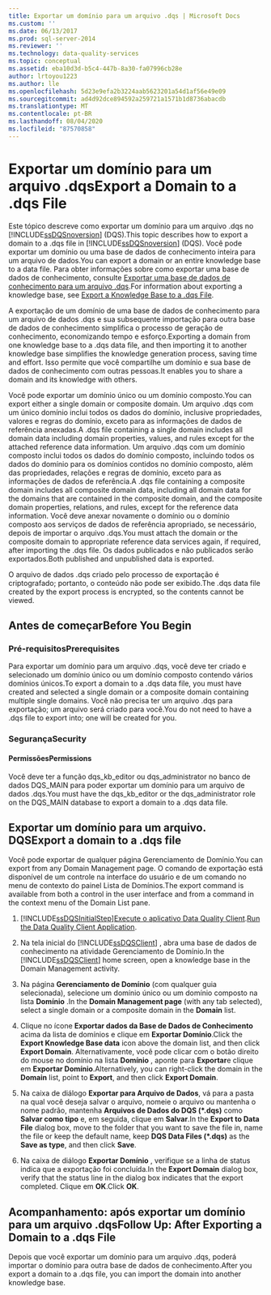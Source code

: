 ```yaml
---
title: Exportar um domínio para um arquivo .dqs | Microsoft Docs
ms.custom: ''
ms.date: 06/13/2017
ms.prod: sql-server-2014
ms.reviewer: ''
ms.technology: data-quality-services
ms.topic: conceptual
ms.assetid: eba10d3d-b5c4-447b-8a30-fa07996cb28e
author: lrtoyou1223
ms.author: lle
ms.openlocfilehash: 5d23e9efa2b3224aab5623201a54d1af56e49e09
ms.sourcegitcommit: ad4d92dce894592a259721a1571b1d8736abacdb
ms.translationtype: MT
ms.contentlocale: pt-BR
ms.lasthandoff: 08/04/2020
ms.locfileid: "87570858"
---
```

# <a name="export-a-domain-to-a-dqs-file"></a><span data-ttu-id="11b48-102">Exportar um domínio para um arquivo .dqs</span><span class="sxs-lookup"><span data-stu-id="11b48-102">Export a Domain to a .dqs File</span></span>
  <span data-ttu-id="11b48-103">Este tópico descreve como exportar um domínio para um arquivo .dqs no [!INCLUDE[ssDQSnoversion](../includes/ssdqsnoversion-md.md)] (DQS).</span><span class="sxs-lookup"><span data-stu-id="11b48-103">This topic describes how to export a domain to a .dqs file in [!INCLUDE[ssDQSnoversion](../includes/ssdqsnoversion-md.md)] (DQS).</span></span> <span data-ttu-id="11b48-104">Você pode exportar um domínio ou uma base de dados de conhecimento inteira para um arquivo de dados.</span><span class="sxs-lookup"><span data-stu-id="11b48-104">You can export a domain or an entire knowledge base to a data file.</span></span> <span data-ttu-id="11b48-105">Para obter informações sobre como exportar uma base de dados de conhecimento, consulte [Exportar uma base de dados de conhecimento para um arquivo .dqs](../../2014/data-quality-services/export-a-knowledge-base-to-a-dqs-file.md).</span><span class="sxs-lookup"><span data-stu-id="11b48-105">For information about exporting a knowledge base, see [Export a Knowledge Base to a .dqs File](../../2014/data-quality-services/export-a-knowledge-base-to-a-dqs-file.md).</span></span>  
  
 <span data-ttu-id="11b48-106">A exportação de um domínio de uma base de dados de conhecimento para um arquivo de dados .dqs e sua subsequente importação para outra base de dados de conhecimento simplifica o processo de geração de conhecimento, economizando tempo e esforço.</span><span class="sxs-lookup"><span data-stu-id="11b48-106">Exporting a domain from one knowledge base to a .dqs data file, and then importing it to another knowledge base simplifies the knowledge generation process, saving time and effort.</span></span> <span data-ttu-id="11b48-107">Isso permite que você compartilhe um domínio e sua base de dados de conhecimento com outras pessoas.</span><span class="sxs-lookup"><span data-stu-id="11b48-107">It enables you to share a domain and its knowledge with others.</span></span>  
  
 <span data-ttu-id="11b48-108">Você pode exportar um domínio único ou um domínio composto.</span><span class="sxs-lookup"><span data-stu-id="11b48-108">You can export either a single domain or composite domain.</span></span> <span data-ttu-id="11b48-109">Um arquivo .dqs com um único domínio inclui todos os dados do domínio, inclusive propriedades, valores e regras do domínio, exceto para as informações de dados de referência anexadas.</span><span class="sxs-lookup"><span data-stu-id="11b48-109">A .dqs file containing a single domain includes all domain data including domain properties, values, and rules except for the attached reference data information.</span></span> <span data-ttu-id="11b48-110">Um arquivo .dqs com um domínio composto inclui todos os dados do domínio composto, incluindo todos os dados do domínio para os domínios contidos no domínio composto, além das propriedades, relações e regras de domínio, exceto para as informações de dados de referência.</span><span class="sxs-lookup"><span data-stu-id="11b48-110">A .dqs file containing a composite domain includes all composite domain data, including all domain data for the domains that are contained in the composite domain, and the composite domain properties, relations, and rules, except for the reference data information.</span></span> <span data-ttu-id="11b48-111">Você deve anexar novamente o domínio ou o domínio composto aos serviços de dados de referência apropriado, se necessário, depois de importar o arquivo .dqs.</span><span class="sxs-lookup"><span data-stu-id="11b48-111">You must attach the domain or the composite domain to appropriate reference data services again, if required, after importing the .dqs file.</span></span> <span data-ttu-id="11b48-112">Os dados publicados e não publicados serão exportados.</span><span class="sxs-lookup"><span data-stu-id="11b48-112">Both published and unpublished data is exported.</span></span>  
  
 <span data-ttu-id="11b48-113">O arquivo de dados .dqs criado pelo processo de exportação é criptografado; portanto, o conteúdo não pode ser exibido.</span><span class="sxs-lookup"><span data-stu-id="11b48-113">The .dqs data file created by the export process is encrypted, so the contents cannot be viewed.</span></span>  
  
##  <a name="before-you-begin"></a><a name="BeforeYouBegin"></a> <span data-ttu-id="11b48-114">Antes de começar</span><span class="sxs-lookup"><span data-stu-id="11b48-114">Before You Begin</span></span>  
  
###  <a name="prerequisites"></a><a name="Prerequisites"></a> <span data-ttu-id="11b48-115">Pré-requisitos</span><span class="sxs-lookup"><span data-stu-id="11b48-115">Prerequisites</span></span>  
 <span data-ttu-id="11b48-116">Para exportar um domínio para um arquivo .dqs, você deve ter criado e selecionado um domínio único ou um domínio composto contendo vários domínios únicos.</span><span class="sxs-lookup"><span data-stu-id="11b48-116">To export a domain to a .dqs data file, you must have created and selected a single domain or a composite domain containing multiple single domains.</span></span> <span data-ttu-id="11b48-117">Você não precisa ter um arquivo .dqs para exportação; um arquivo será criado para você.</span><span class="sxs-lookup"><span data-stu-id="11b48-117">You do not need to have a .dqs file to export into; one will be created for you.</span></span>  
  
###  <a name="security"></a><a name="Security"></a> <span data-ttu-id="11b48-118">Segurança</span><span class="sxs-lookup"><span data-stu-id="11b48-118">Security</span></span>  
  
####  <a name="permissions"></a><a name="Permissions"></a> <span data-ttu-id="11b48-119">Permissões</span><span class="sxs-lookup"><span data-stu-id="11b48-119">Permissions</span></span>  
 <span data-ttu-id="11b48-120">Você deve ter a função dqs_kb_editor ou dqs_administrator no banco de dados DQS_MAIN para poder exportar um domínio para um arquivo de dados .dqs.</span><span class="sxs-lookup"><span data-stu-id="11b48-120">You must have the dqs_kb_editor or the dqs_administrator role on the DQS_MAIN database to export a domain to a .dqs data file.</span></span>  
  
##  <a name="export-a-domain-to-a-dqs-file"></a><a name="Export"></a><span data-ttu-id="11b48-121">Exportar um domínio para um arquivo. DQS</span><span class="sxs-lookup"><span data-stu-id="11b48-121">Export a domain to a .dqs file</span></span>  
 <span data-ttu-id="11b48-122">Você pode exportar de qualquer página Gerenciamento de Domínio.</span><span class="sxs-lookup"><span data-stu-id="11b48-122">You can export from any Domain Management page.</span></span> <span data-ttu-id="11b48-123">O comando de exportação está disponível de um controle na interface do usuário e de um comando no menu de contexto do painel Lista de Domínios.</span><span class="sxs-lookup"><span data-stu-id="11b48-123">The export command is available from both a control in the user interface and from a command in the context menu of the Domain List pane.</span></span>  
  
1.  [!INCLUDE[ssDQSInitialStep](../includes/ssdqsinitialstep-md.md)]<span data-ttu-id="11b48-124">[Execute o aplicativo Data Quality Client](../../2014/data-quality-services/run-the-data-quality-client-application.md).</span><span class="sxs-lookup"><span data-stu-id="11b48-124">[Run the Data Quality Client Application](../../2014/data-quality-services/run-the-data-quality-client-application.md).</span></span>  
  
2.  <span data-ttu-id="11b48-125">Na tela inicial do [!INCLUDE[ssDQSClient](../includes/ssdqsclient-md.md)] , abra uma base de dados de conhecimento na atividade Gerenciamento de Domínio.</span><span class="sxs-lookup"><span data-stu-id="11b48-125">In the [!INCLUDE[ssDQSClient](../includes/ssdqsclient-md.md)] home screen, open a knowledge base in the Domain Management activity.</span></span>  
  
3.  <span data-ttu-id="11b48-126">Na página **Gerenciamento de Domínio** (com qualquer guia selecionada), selecione um domínio único ou um domínio composto na lista **Domínio** .</span><span class="sxs-lookup"><span data-stu-id="11b48-126">In the **Domain Management page** (with any tab selected), select a single domain or a composite domain in the **Domain** list.</span></span>  
  
4.  <span data-ttu-id="11b48-127">Clique no ícone **Exportar dados da Base de Dados de Conhecimento** acima da lista de domínios e clique em **Exportar Domínio**.</span><span class="sxs-lookup"><span data-stu-id="11b48-127">Click the **Export Knowledge Base data** icon above the domain list, and then click **Export Domain**.</span></span> <span data-ttu-id="11b48-128">Alternativamente, você pode clicar com o botão direito do mouse no domínio na lista **Domínio** , aponte para **Exportar**e clique em **Exportar Domínio**.</span><span class="sxs-lookup"><span data-stu-id="11b48-128">Alternatively, you can right-click the domain in the **Domain** list, point to **Export**, and then click **Export Domain**.</span></span>  
  
5.  <span data-ttu-id="11b48-129">Na caixa de diálogo **Exportar para Arquivo de Dados**, vá para a pasta na qual você deseja salvar o arquivo, nomeie o arquivo ou mantenha o nome padrão, mantenha **Arquivos de Dados do DQS (\*.dqs)** como **Salvar como tipo** e, em seguida, clique em **Salvar**.</span><span class="sxs-lookup"><span data-stu-id="11b48-129">In the **Export to Data File** dialog box, move to the folder that you want to save the file in, name the file or keep the default name, keep **DQS Data Files (\*.dqs)** as the **Save as type**, and then click **Save**.</span></span>  
  
6.  <span data-ttu-id="11b48-130">Na caixa de diálogo **Exportar Domínio** , verifique se a linha de status indica que a exportação foi concluída.</span><span class="sxs-lookup"><span data-stu-id="11b48-130">In the **Export Domain** dialog box, verify that the status line in the dialog box indicates that the export completed.</span></span> <span data-ttu-id="11b48-131">Clique em **OK**.</span><span class="sxs-lookup"><span data-stu-id="11b48-131">Click **OK**.</span></span>  
  
##  <a name="follow-up-after-exporting-a-domain-to-a-dqs-file"></a><a name="FollowUp"></a> <span data-ttu-id="11b48-132">Acompanhamento: após exportar um domínio para um arquivo .dqs</span><span class="sxs-lookup"><span data-stu-id="11b48-132">Follow Up: After Exporting a Domain to a .dqs File</span></span>  
 <span data-ttu-id="11b48-133">Depois que você exportar um domínio para um arquivo .dqs, poderá importar o domínio para outra base de dados de conhecimento.</span><span class="sxs-lookup"><span data-stu-id="11b48-133">After you export a domain to a .dqs file, you can import the domain into another knowledge base.</span></span>  
  
  
